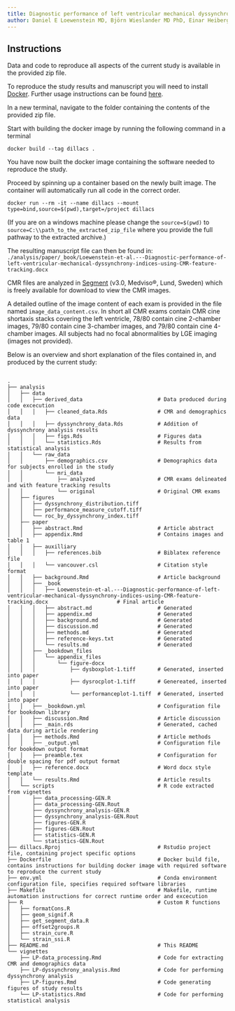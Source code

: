 ```yaml
---
title: Diagnostic performance of left ventricular mechanical dyssynchrony indices using CMR feature tracking
author: Daniel E Loewenstein MD, Björn Wieslander MD PhD, Einar Heiberg PhD, Jimmy Axelsson MD, Igor Klem MD, Robin Nijveldt MD PhD, Erik B Schelbert MSc MD, Peder Sörensson MD PhD, Andreas Sigfridsson PhD, David G Strauss MD PhD, Raymond J Kim MD, Brett D Atwater MD, Martin Ugander MD PhD
---
```


Instructions
------------

Data and code to reproduce all aspects of the current study is available in the
provided zip file.

To reproduce the study results and manuscript you will need to install [Docker](https://https://www.docker.com/).
Further usage instructions can be found [here](https://docs.docker.com/get-started/).

In a new terminal, navigate to the folder containing the contents of the provided zip file.

Start with building the docker image by running the following command in a terminal

```shell
docker build --tag dillacs .
```

You have now built the docker image containing the software needed to reproduce the study.

Proceed by spinning up a container based on the newly built image. The container
will automatically run all code in the correct order.

```shell
docker run --rm -it --name dillacs --mount type=bind,source=$(pwd),target=/project dillacs
```

(If you are on a windows machine please change the `source=$(pwd)` to `source=C:\\path_to_the_extracted_zip_file`
where you provide the full pathway to the extracted archive.)

The resulting manuscript file can then be found in: `./analysis/paper/_book/Loewenstein-et-al.---Diagnostic-performance-of-left-ventricular-mechanical-dyssynchrony-indices-using-CMR-feature-tracking.docx`

CMR files are analyzed in [Segment](https://medviso.com/) (v3.0, Medviso&reg;,
Lund, Sweden) which is freely available for download to view the CMR images.

A detailed outline of the image content of each exam is provided in the file
named `image_data_content.csv`. In short all CMR exams contain CMR cine
shortaxis stacks covering the left ventricle, 78/80 contain cine 2-chamber
images, 79/80 contain cine 3-chamber images, and 79/80 contain cine 4-chamber
images. All subjects had no focal abnormalities by LGE imaging (images not
provided).

Below is an overview and short explanation of the files contained in, and produced by the current study:

```shell

.
├── analysis
│   ├── data
│   │   ├── derived_data                        # Data produced during code excecution
│   │   │   ├── cleaned_data.Rds                # CMR and demographics data
│   │   │   ├── dyssynchrony_data.Rds           # Addition of dyssynchrony analysis results
│   │   │   ├── figs.Rds                        # Figures data
│   │   │   └── statistics.Rds                  # Results from statistical analysis
│   │   └── raw_data
│   │       ├── demographics.csv                # Demographics data for subjects enrolled in the study
│   │       └── mri_data
│   │           ├── analyzed                    # CMR exams delineated and with feature tracking results
│   │           └── original                    # Original CMR exams
│   ├── figures
│   │   ├── dyssynchrony_distribution.tiff
│   │   ├── performance_measure_cutoff.tiff
│   │   └── roc_by_dyssynchrony_index.tiff
│   ├── paper
│   │   ├── abstract.Rmd                        # Article abstract
│   │   ├── appendix.Rmd                        # Contains images and table 1
│   │   ├── auxilliary
│   │   │   ├── references.bib                  # Biblatex reference file
│   │   │   └── vancouver.csl                   # Citation style format
│   │   ├── background.Rmd                      # Article background
│   │   ├── _book
│   │   │   ├── Loewenstein-et-al.---Diagnostic-performance-of-left-ventricular-mechanical-dyssynchrony-indices-using-CMR-feature-tracking.docx                      # Final article
│   │   │   ├── abstract.md                     # Generated
│   │   │   ├── appendix.md                     # Generated
│   │   │   ├── background.md                   # Generated
│   │   │   ├── discussion.md                   # Generated
│   │   │   ├── methods.md                      # Generated
│   │   │   ├── reference-keys.txt              # Generated
│   │   │   └── results.md                      # Generated
│   │   ├── _bookdown_files
│   │   │   └── appendix_files
│   │   │       └── figure-docx
│   │   │           ├── dysboxplot-1.tiff       # Generated, inserted into paper
│   │   │           ├── dysrocplot-1.tiff       # Genereated, inserted into paper
│   │   │           └── performanceplot-1.tiff  # Generated, inserted into paper
│   │   ├── _bookdown.yml                       # Configuration file for bookdown library
│   │   ├── discussion.Rmd                      # Article discussion
│   │   ├── _main.rds                           # Generated, cached data during article rendering
│   │   ├── methods.Rmd                         # Article methods
│   │   ├── _output.yml                         # Configuration file for bookdown output format
│   │   ├── preamble.tex                        # Configuration for double spacing for pdf output format
│   │   ├── reference.docx                      # Word docx style template
│   │   └── results.Rmd                         # Article results
│   └── scripts                                 # R code extracted from vignettes
│       ├── data_processing-GEN.R
│       ├── data_processing-GEN.Rout
│       ├── dyssynchrony_analysis-GEN.R
│       ├── dyssynchrony_analysis-GEN.Rout
│       ├── figures-GEN.R
│       ├── figures-GEN.Rout
│       ├── statistics-GEN.R
│       └── statistics-GEN.Rout
├── dillacs.Rproj                               # Rstudio project file, containing project specific options
├── Dockerfile                                  # Docker build file, contains instructions for building docker image with required software to reproduce the current study
├── env.yml                                     # Conda environment configuration file, specifies required software libraries
├── Makefile                                    # Makefile, runtime automation instructions for correct runtime order and excecution
├── R                                           # Custom R functions
│   ├── formatCons.R
│   ├── geom_signif.R
│   ├── get_segment_data.R
│   ├── offset2groups.R
│   ├── strain_cure.R
│   └── strain_ssi.R
├── README.md                                   # This README
└── vignettes
    ├── LP-data_processing.Rmd                  # Code for extracting CMR and demographics data
    ├── LP-dyssynchrony_analysis.Rmd            # Code for performing dyssynchrony analysis
    ├── LP-figures.Rmd                          # Code generating figures of study results
    └── LP-statistics.Rmd                       # Code for performing statistical analysis

```
